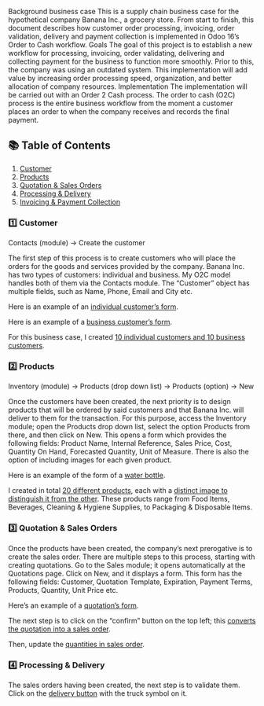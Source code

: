 Background business case 
This is a supply chain business case for the hypothetical company Banana Inc., a grocery store. From start to finish, this document describes how customer order processing, invoicing, order validation, delivery and payment collection is implemented in Odoo 16’s Order to Cash workflow.
Goals
The goal of this project is to establish a new workflow for processing, invoicing, order validating, delivering and collecting payment for the business to function more smoothly. Prior to this, the company was using an outdated system. This implementation will add value by increasing order processing speed, organization, and better allocation of company resources.
Implementation
The implementation will be carried out with an Order 2 Cash process. The order to cash (O2C) process is the entire business workflow from the moment a customer places an order to when the company receives and records the final payment.
## 📚 Table of Contents
1. [Customer](#1️⃣-customer)
2. [Products](#2️⃣-products)
3. [Quotation & Sales Orders](#3️⃣-quotation--sales-orders)
4. [Processing & Delivery](#4️⃣-processing--delivery)
5. [Invoicing & Payment Collection](#5️⃣-invoicing--payment-collection)
### 1️⃣ Customer
Contacts (module) → Create the customer

The first step of this process is to create customers who will place the orders for the goods and services provided by the company. Banana Inc. has two types of customers: individual and business. My O2C model handles both of them via the Contacts module. The “Customer” object has multiple fields, such as Name, Phone, Email and City etc.

Here is an example of an [individual customer’s form](Screenshots/Individual_customer.png).

Here is an example of a [business customer’s form](Screenshots/Business_customer.png).

For this business case, I created [10 individual customers and 10 business customers](Screenshots/Customer_list.png).

### 2️⃣ Products
Inventory (module) → Products (drop down list) → Products (option) → New

Once the customers have been created, the next priority is to design products that will be ordered by said customers and that Banana Inc. will deliver to them for the transaction. For this purpose, access the Inventory module; open the Products drop down list, select the option Products from there, and then click on New. This opens a form which provides the following fields: Product Name, Internal Reference, Sales Price, Cost, Quantity On Hand, Forecasted Quantity, Unit of Measure. There is also the option of including images for each given product. 

Here is an example of the form of a [water bottle](Screenshots/Bottled_Water.png).

I created in total [20 different products](Screenshots/Products_list.png), each with a [distinct image to distinguish it from the other](Screenshots/Products_list_images.png). These products range from Food Items, Beverages, Cleaning & Hygiene Supplies, to Packaging & Disposable Items.

### 3️⃣ Quotation & Sales Orders
Once the products have been created, the company’s next prerogative is to create the sales order. There are multiple steps to this process, starting with creating quotations. Go to the Sales module; it opens automatically at the Quotations page. Click on New, and it displays a form. This form has the following fields: Customer, Quotation Template, Expiration, Payment Terms, Products, Quantity, Unit Price etc.

Here’s an example of a [quotation’s form](Screenshots/Quotation_form.png).

The next step is to click on the “confirm” button on the top left; this [converts the quotation into a sales order](Screenshots/Sales_order_form.png).

Then, update the [quantities in sales order](Screenshots/SO_form_quantity_updated.png).

### 4️⃣ Processing & Delivery
The sales orders having been created, the next step is to validate them. Click on the [delivery button](Delivery_symbol.png) with the truck symbol on it.
